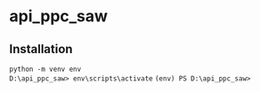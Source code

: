 # api_ppc_saw
## Installation
`python -m venv env` <br>
`D:\api_ppc_saw> env\scripts\activate`
`(env) PS D:\api_ppc_saw>`
